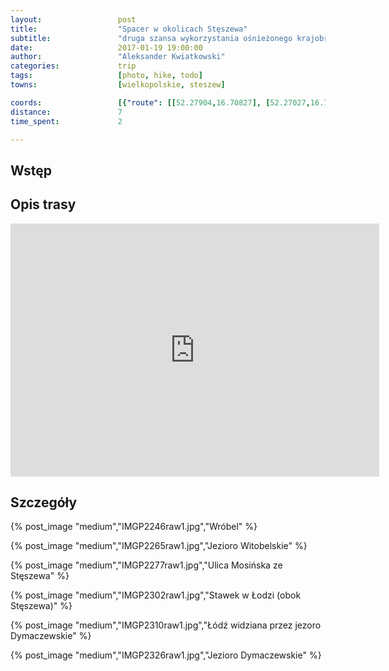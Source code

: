 ```yaml
---
layout:                 post
title:                  "Spacer w okolicach Stęszewa"
subtitle:               "druga szansa wykorzystania ośnieżonego krajobrazu"
date:                   2017-01-19 19:00:00
author:                 "Aleksander Kwiatkowski"
categories:             trip
tags:                   [photo, hike, todo]
towns:                  [wielkopolskie, steszew]

coords:                 [{"route": [[52.27904,16.70827], [52.27027,16.72002], [52.25845,16.74989], [52.26065,16.74740], [52.26541,16.74994], [52.26654,16.73329]], "type": "hike"}]
distance:               7
time_spent:             2

---
```


Wstęp
-----

Opis trasy
----------

<iframe height='405' width='590' frameborder='0' allowtransparency='true' scrolling='no' src='https://www.strava.com/activities/837596171/embed/39577f4f5fcc4bf5c5eebcb6ecb21031a3617f11'></iframe>

Szczegóły
---------

{% post_image "medium","IMGP2246raw1.jpg","Wróbel" %}

{% post_image "medium","IMGP2265raw1.jpg","Jezioro Witobelskie" %}

{% post_image "medium","IMGP2277raw1.jpg","Ulica Mosińska ze Stęszewa" %}

{% post_image "medium","IMGP2302raw1.jpg","Stawek w Łodzi (obok Stęszewa)" %}

{% post_image "medium","IMGP2310raw1.jpg","Łódź widziana przez jezoro Dymaczewskie" %}

{% post_image "medium","IMGP2326raw1.jpg","Jezioro Dymaczewskie" %}
